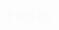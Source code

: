 <!DOCTYPE html>
<html lang="en">
<head>
  <meta charset="UTF-8" />
  <meta name="viewport" content="width=device-width, initial-scale=1.0" />
  <title>Hello</title>
  <style>
    /* Basic reset and styling for a full-screen centered layout */
    body {
      margin: 0;
      padding: 0;
      background-color: #FFC0CB; /* Pinkish background */
      display: flex;
      justify-content: center;
      align-items: center;
      height: 100vh;
      opacity: 0; /* Start invisible */
      animation: fadeIn 2s forwards; /* Fade in effect over 2 seconds */
    }

    /* Styling for the "Hello" text */
    h1 {
      color: #333; /* Medium black text */
      font-size: 3em;
      font-family: Arial, sans-serif;
    }

    /* Keyframes for the fade-in animation */
    @keyframes fadeIn {
      from { opacity: 0; }
      to   { opacity: 1; }
    }
  </style>
</head>
<body>
  <h1>Hello</h1>
</body>
</html>
